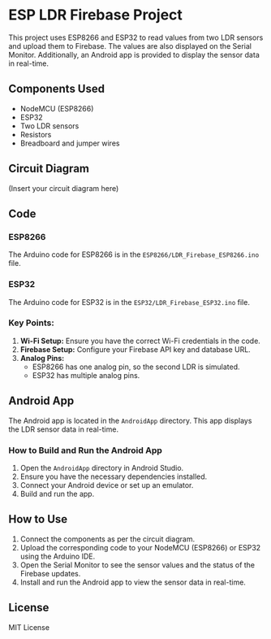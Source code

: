 # ESP LDR Firebase Project

This project uses ESP8266 and ESP32 to read values from two LDR sensors and upload them to Firebase. The values are also displayed on the Serial Monitor. Additionally, an Android app is provided to display the sensor data in real-time.

## Components Used

- NodeMCU (ESP8266)
- ESP32
- Two LDR sensors
- Resistors
- Breadboard and jumper wires

## Circuit Diagram

(Insert your circuit diagram here)

## Code

### ESP8266

The Arduino code for ESP8266 is in the `ESP8266/LDR_Firebase_ESP8266.ino` file. 

### ESP32

The Arduino code for ESP32 is in the `ESP32/LDR_Firebase_ESP32.ino` file.

### Key Points:

1. **Wi-Fi Setup:** Ensure you have the correct Wi-Fi credentials in the code.
2. **Firebase Setup:** Configure your Firebase API key and database URL.
3. **Analog Pins:** 
    - ESP8266 has one analog pin, so the second LDR is simulated.
    - ESP32 has multiple analog pins.

## Android App

The Android app is located in the `AndroidApp` directory. This app displays the LDR sensor data in real-time.

### How to Build and Run the Android App

1. Open the `AndroidApp` directory in Android Studio.
2. Ensure you have the necessary dependencies installed.
3. Connect your Android device or set up an emulator.
4. Build and run the app.

## How to Use

1. Connect the components as per the circuit diagram.
2. Upload the corresponding code to your NodeMCU (ESP8266) or ESP32 using the Arduino IDE.
3. Open the Serial Monitor to see the sensor values and the status of the Firebase updates.
4. Install and run the Android app to view the sensor data in real-time.

## License

MIT License
